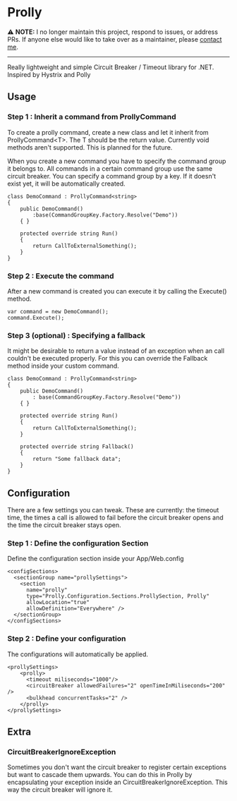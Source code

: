 # Prolly #

:warning: **NOTE:** I no longer maintain this project, respond to issues, or address PRs. If anyone else would like to take over as a maintainer, please [contact me](https://seoduct.com).

***

Really lightweight and simple Circuit Breaker / Timeout library for .NET. Inspired by Hystrix and Polly

## Usage ##

### Step 1 : Inherit a command from ProllyCommand 
To create a prolly command, create a new class and let it inherit from ProllyCommand&lt;T&gt;. The T should be the return value. Currently void methods aren't supported. This is planned for the future.

When you create a new command you have to specify the command group it belongs to. All commands in a certain command group use the same circuit breaker. You can specify a command group by a key. If it doesn't exist yet, it will be automatically created.

    class DemoCommand : ProllyCommand<string>
    {
        public DemoCommand()
            :base(CommandGroupKey.Factory.Resolve("Demo"))
        { }

        protected override string Run()
        {
            return CallToExternalSomething();
        }
    }


### Step 2 : Execute the command
After a new command is created you can execute it by calling the Execute() method. 

	var command = new DemoCommand();
	command.Execute();

### Step 3 (optional) : Specifying a fallback
It might be desirable to return a value instead of an exception when an call couldn't be executed properly. For this you can override the Fallback method inside your custom command.

    class DemoCommand : ProllyCommand<string>
    {
        public DemoCommand()
            : base(CommandGroupKey.Factory.Resolve("Demo"))
        { }

        protected override string Run()
        {
            return CallToExternalSomething();
        }

        protected override string Fallback()
        {
            return "Some fallback data";
        }
    }

## Configuration ##

There are a few settings you can tweak. These are currently: the timeout time, the times a call is allowed to fail before the circuit breaker opens and the time the circuit breaker stays open.

### Step 1 : Define the configuration Section
Define the configuration section inside your App/Web.config

    <configSections>
      <sectionGroup name="prollySettings">
        <section 
          name="prolly" 
          type="Prolly.Configuration.Sections.ProllySection, Prolly" 
          allowLocation="true" 
          allowDefinition="Everywhere" />
      </sectionGroup>
    </configSections>

### Step 2 : Define your configuration
The configurations will automatically be applied.

    <prollySettings>
		<prolly>
		  <timeout miliseconds="1000"/>
		  <circuitBreaker allowedFailures="2" openTimeInMiliseconds="200" />
		  <bulkhead concurrentTasks="2" />
		</prolly>
	</prollySettings>

## Extra ##

### CircuitBreakerIgnoreException ###

Sometimes you don't want the circuit breaker to register certain exceptions but want to cascade them upwards. You can do this in Prolly by encapsulating your exception inside an CircuitBreakerIgnoreException. This way the circuit breaker will ignore it.
